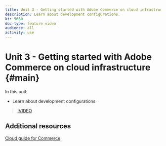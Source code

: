 ```yaml
---
title: Unit 3 - Getting started with Adobe Commerce on cloud infrastructure
description: Learn about development configurations. 
kt: 5660
doc-type: feature video
audience: all
activity: use
---
```


# Unit 3 - Getting started with Adobe Commerce on cloud infrastructure {#main}

In this unit:

- Learn about development configurations

>[!VIDEO](https://video.tv.adobe.com/v/35696?quality=12&learn=on)

## Additional resources

[Cloud guide for Commerce](https://devdocs.magento.com/cloud/bk-cloud.html)
